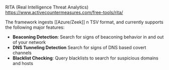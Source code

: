 RITA (Real Intelligence Threat Analytics)
https://www.activecountermeasures.com/free-tools/rita/


The framework ingests [[Azure/Zeek]] n TSV format, and currently supports the following major features:
-   **Beaconing Detection**: Search for signs of beaconing behavior in and out of your network
-   **DNS Tunneling Detection** Search for signs of DNS based covert channels
-   **Blacklist Checking**: Query blacklists to search for suspicious domains and hosts